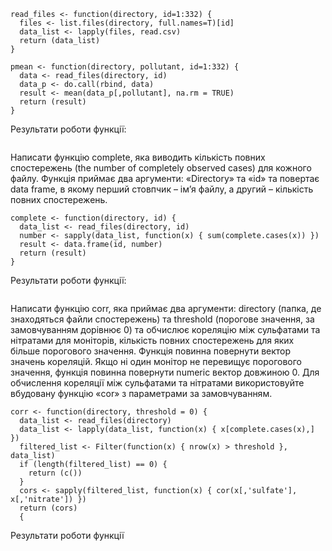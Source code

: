 ```
read_files <- function(directory, id=1:332) {
  files <- list.files(directory, full.names=T)[id]
  data_list <- lapply(files, read.csv) 
  return (data_list)
}
```
```
pmean <- function(directory, pollutant, id=1:332) {
  data <- read_files(directory, id)
  data_p <- do.call(rbind, data)
  result <- mean(data_p[,pollutant], na.rm = TRUE)
  return (result)
}
```
Результати роботи функції:
```
```

Написати функцію complete, яка виводить кількість повних спостережень (the number of completely observed cases) для кожного файлу. Функція приймає два аргументи: «Directory» та «id» та повертає data frame, в якому перший стовпчик – ім’я файлу, а другий – кількість повних спостережень.
```
complete <- function(directory, id) {
  data_list <- read_files(directory, id)
  number <- sapply(data_list, function(x) { sum(complete.cases(x)) })
  result <- data.frame(id, number)
  return (result)
}
```
Результати роботи функції:
```
```
Написати функцію corr, яка приймає два аргументи: directory (папка, де знаходяться файли спостережень) та threshold (порогове значення, за замовчуванням дорівнює 0) та обчислює кореляцію між сульфатами та нітратами для моніторів, кількість повних спостережень для яких більше порогового значення. Функція повинна повернути вектор значень кореляцій. Якщо ні один монітор не перевищує порогового значення, функція повинна повернути numeric вектор довжиною 0. Для обчислення кореляції між сульфатами та нітратами використовуйте вбудовану функцію «cor» з параметрами за замовчуванням.
```
corr <- function(directory, threshold = 0) {
  data_list <- read_files(directory)
  data_list <- lapply(data_list, function(x) { x[complete.cases(x),] })
  filtered_list <- Filter(function(x) { nrow(x) > threshold }, data_list)
  if (length(filtered_list) == 0) {
    return (c())
  }
  cors <- sapply(filtered_list, function(x) { cor(x[,'sulfate'], x[,'nitrate']) })
  return (cors)
  {
```
Результати роботи функції
```
